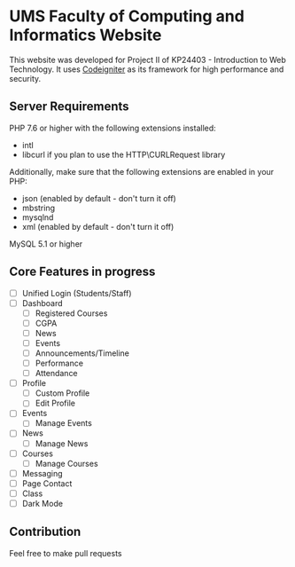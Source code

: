 # UMS Faculty of Computing and Informatics Website

This website was developed for Project II of KP24403 - Introduction to Web Technology. It uses [Codeigniter](https://github.com/codeigniter4/CodeIgniter4) as its framework for high performance and security.

## Server Requirements
PHP 7.6 or higher with the following extensions installed:
- intl
- libcurl if you plan to use the HTTP\CURLRequest library

Additionally, make sure that the following extensions are enabled in your PHP:
- json (enabled by default - don't turn it off)
- mbstring
- mysqlnd
- xml (enabled by default - don't turn it off)

MySQL 5.1 or higher

## Core Features in progress
- [ ] Unified Login (Students/Staff)
- [ ] Dashboard
  - [ ] Registered Courses
  - [ ] CGPA
  - [ ] News
  - [ ] Events
  - [ ] Announcements/Timeline
  - [ ] Performance
  - [ ] Attendance
- [ ] Profile
  - [ ] Custom Profile
  - [ ] Edit Profile
- [ ] Events
  - [ ] Manage Events
- [ ] News
  - [ ] Manage News
- [ ] Courses
  - [ ] Manage Courses
- [ ] Messaging
- [ ] Page Contact
- [ ] Class
- [ ] Dark Mode

## Contribution
Feel free to make pull requests
